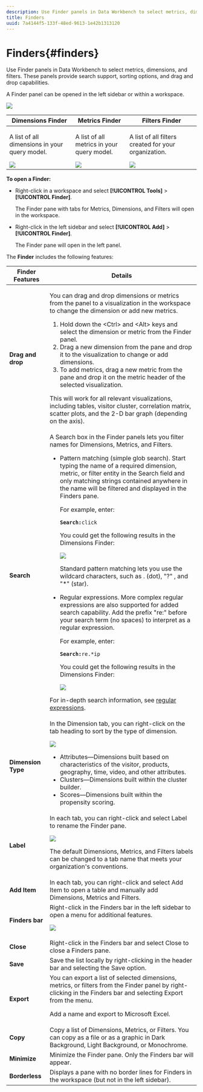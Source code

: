 ```yaml
---
description: Use Finder panels in Data Workbench to select metrics, dimensions, and filters. These panels provide search support, sorting options, and drag and drop capabilities.
title: Finders
uuid: 7a4144f5-133f-48ed-9613-1e42b1313120
---
```


# Finders{#finders}

Use Finder panels in Data Workbench to select metrics, dimensions, and filters. These panels provide search support, sorting options, and drag and drop capabilities.

A Finder panel can be opened in the left sidebar or within a workspace.

![](assets/query_entity_panel_main.png)

<table id="table_3E43DBA0646842898F14F31374F9E39C"> 
 <thead> 
  <tr> 
   <th colname="col1" class="entry"> Dimensions Finder </th> 
   <th colname="col2" class="entry"> Metrics Finder </th> 
   <th colname="col3" class="entry"> Filters Finder </th> 
  </tr>
 </thead>
 <tbody> 
  <tr> 
   <td colname="col1"> <p>A list of all dimensions in your query model. </p><img placement="break" id="image_D7D317D84C0843BE8D324E5B9F7AF20D" src="assets/query_entity_dim_panel.png" /> </td> 
   <td colname="col2"> <p>A list of all metrics in your query model. </p><img placement="break" id="image_04553B2F2C6A48FE897B4EFF002BED59" src="assets/query_entity_metric_panel.png" /> </td> 
   <td colname="col3"> <p>A list of all filters created for your organization. </p><img placement="break" id="image_920E72D795644634A82D1955CB64B355" src="assets/query_entity_filters_panel.png" /> </td> 
  </tr> 
 </tbody> 
</table>

**To open a Finder:**

* Right-click in a workspace and select **[!UICONTROL Tools]** > **[!UICONTROL Finder]**.

  The Finder pane with tabs for Metrics, Dimensions, and Filters will open in the workspace. 

* Right-click in the left sidebar and select **[!UICONTROL Add]** > **[!UICONTROL Finder]**.

  The Finder pane will open in the left panel.

The **Finder** includes the following features: 

<table id="table_072047E919204577AE85789BAE0F4EE8"> 
 <thead> 
  <tr> 
   <th colname="col1" class="entry"> Finder Features </th> 
   <th colname="col2" class="entry"> Details </th> 
  </tr>
 </thead>
 <tbody> 
  <tr> 
   <td colname="col1"><b>Drag and drop</b> </td> 
   <td colname="col2"> <p> You can drag and drop dimensions or metrics from the panel to a visualization in the workspace to change the dimension or add new metrics. </p> 
    <ol id="ol_612DC76EC04C4FCE938B20B388C43CE8"> 
     <li id="li_7F73B781141E4B8CAE9800F580F62E44">Hold down the <span class="uicontrol"> &lt;Ctrl&gt;</span> and <span class="uicontrol"> &lt;Alt&gt;</span> keys and select the dimension or metric from the Finder panel. </li> 
     <li id="li_631D57976F71415AA61F33EBBFDD128A">Drag a new dimension from the pane and drop it to the visualization to change or add dimensions. </li> 
     <li id="li_5329FB82225F46EBBE3A996A641058DE">To add metrics, drag a new metric from the pane and drop it on the metric header of the selected visualization. </li> 
    </ol> <p>This will work for all relevant visualizations, including tables, visitor cluster, correlation matrix, scatter plots, and the 2-D bar graph (depending on the axis). </p> </td> 
  </tr> 
  <tr> 
   <td colname="col1"><b>Search</b> </td> 
   <td colname="col2">A <span class="uicontrol"> Search</span> box in the Finder panels lets you filter names for Dimensions, Metrics, and Filters. 
    <ul id="ul_0F6F377E9906472E99008EBE7483F689"> 
     <li id="li_75857895EDB045C8B2960393854B257D"> <p>Pattern matching (simple glob search). Start typing the name of a required dimension, metric, or filter entity in the Search field and only matching strings contained anywhere in the name will be filtered and displayed in the Finders pane. </p> <p>For example, enter: </p> <code><b>Search:</b>click</code> <p>You could get the following results in the Dimensions Finder: </p> <p><img placement="break" id="image_7CBAAABA92BB47658B7F9F5C0263CF20" src="assets/finders_glob_search.png" /> </p> <p>Standard pattern matching lets you use the wildcard characters, such as . (dot), "?" , and "*" (star). </p> </li> 
     <li id="li_044F9EC1399B44CD81E1852F85137704"> <p>Regular expressions. More complex regular expressions are also supported for added search capability. Add the prefix "re:" before your search term (no spaces) to interpret as a regular expression. </p> <p>For example, enter: </p> <code><b>Search:</b>re.*ip</code> <p>You could get the following results in the Dimensions Finder: </p> <p><img placement="break" id="image_F47DB90B36504997AA1C509855B89A47" src="assets/finders_regex_search.png" /> </p> </li> 
    </ul> <p>For in-depth search information, see <a href="https://experienceleague.adobe.com/docs/data-workbench/using/dataset/c-reg-exp.html" format="http" scope="external"> regular expressions</a>. </p> </td> 
  </tr> 
  <tr> 
   <td colname="col1"><b>Dimension Type</b> </td> 
   <td colname="col2">In the Dimension tab, you can right-click on the tab heading to sort by the type of dimension. <p><img id="image_FB44D0F4D36B4AD7A6165E0432211AB6" placement="break" src="assets/query_entity_search_types.png" /> 
     <ul id="ul_D36B8474730F4859BC7AA015CC1B8EF0"> 
      <li id="li_4AE1D5699D0E45AF880A134F886B8B19">Attributes—Dimensions built based on characteristics of the visitor, products, geography, time, video, and other attributes. </li> 
      <li id="li_0B2A08F8CBE94356AC506F95DC268C47">Clusters—Dimensions built within the cluster builder. </li> 
      <li id="li_4BC3396A680B49A4B6BDAAD066826864">Scores—Dimensions built within the propensity scoring. </li> 
     </ul> </p> </td> 
  </tr> 
  <tr> 
   <td colname="col1"><b>Label</b> </td> 
   <td colname="col2">In each tab, you can right-click and select <span class="uicontrol"> Label</span> to rename the Finder pane. <p><img placement="break" id="image_F61C57F6548646069242DFB2490C67B9" src="assets/label_change.png" /> </p> <p>The default Dimensions, Metrics, and Filters labels can be changed to a tab name that meets your organization's conventions. </p> </td> 
  </tr> 
  <tr> 
   <td colname="col1"><b>Add Item</b> </td> 
   <td colname="col2">In each tab, you can right-click and select <span class="uicontrol"> Add Item</span> to open a table and manually add Dimensions, Metrics and Filters. </td> 
  </tr> 
  <tr> 
   <td colname="col1"><b>Finders bar</b> </td> 
   <td colname="col2">Right-click in the <span class="uicontrol"> Finders</span> bar in the left sidebar to open a menu for additional features. <p><img placement="break" id="image_4DA4930294B84308A1E627C828C35663" src="assets/finders_menu.png" /> </p> </td> 
  </tr> 
  <tr> 
   <td colname="col1"><b>Close</b> </td> 
   <td colname="col2">Right-click in the <span class="uicontrol"> Finders</span> bar and select <span class="uicontrol"> Close</span> to close a Finders pane. </td> 
  </tr> 
  <tr> 
   <td colname="col1"><b>Save</b> </td> 
   <td colname="col2">Save the list locally by right-clicking in the header bar and selecting the <span class="uicontrol"> Save</span> option. </td> 
  </tr> 
  <tr> 
   <td colname="col1"><b>Export</b> </td> 
   <td colname="col2">You can export a list of selected dimensions, metrics, or filters from the Finder panel by right-clicking in the Finders bar and selecting <span class="uicontrol"> Export</span> from the menu. <p> Add a name and export to Microsoft Excel. </p> </td> 
  </tr> 
  <tr> 
   <td colname="col1"><b>Copy</b> </td> 
   <td colname="col2"> Copy a list of Dimensions, Metrics, or Filters. You can copy as a file or as a graphic in Dark Background, Light Background, or Monochrome. </td> 
  </tr> 
  <tr> 
   <td colname="col1"><b>Minimize</b> </td> 
   <td colname="col2"> Minimize the Finder pane. Only the Finders bar will appear. </td> 
  </tr> 
  <tr> 
   <td colname="col1"><b>Borderless</b> </td> 
   <td colname="col2"> Displays a pane with no border lines for Finders in the workspace (but not in the left sidebar). </td> 
  </tr> 
 </tbody> 
</table>

